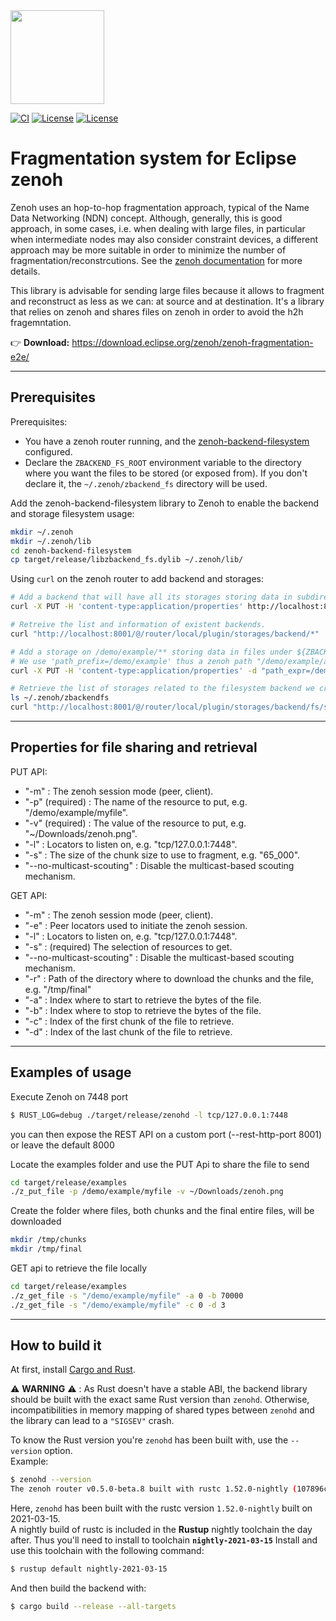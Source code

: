<img src="http://zenoh.io/img/zenoh-dragon-small.png" width="150">

[![CI](https://github.com/Alez87/zenoh-fragmentation-e2e/actions/workflows/ci.yml/badge.svg)](https://github.com/Alez87/zenoh-fragmentation-e2e/actions/workflows/ci.yml)
[![License](https://img.shields.io/badge/License-EPL%202.0-blue)](https://choosealicense.com/licenses/epl-2.0/)
[![License](https://img.shields.io/badge/License-Apache%202.0-blue.svg)](https://opensource.org/licenses/Apache-2.0)

# Fragmentation system for Eclipse zenoh

Zenoh uses an hop-to-hop fragmentation approach, typical of the Name Data Networking (NDN) concept. Although, generally, this is good approach, in some cases, i.e. when dealing with large files, in particular when intermediate nodes may also consider constraint devices, a different approach may be more suitable in order to minimize the number of fragmentation/reconstrcutions. 
See the [zenoh documentation](http://zenoh.io/docs/manual/backends/) for more details.

This library is advisable for sending large files because it allows to fragment and reconstruct as less as we can: at source and at destination.
It's a library that relies on zenoh and shares files on zenoh in order to avoid the h2h fragemntation.

:point_right: **Download:** https://download.eclipse.org/zenoh/zenoh-fragmentation-e2e/

-------------------------------

## **Prerequisites**

Prerequisites:
 - You have a zenoh router running, and the [zenoh-backend-filesystem](https://download.eclipse.org/zenoh/zenoh-backend-filesystem) configured.
 - Declare the `ZBACKEND_FS_ROOT` environment variable to the directory where you want the files to be stored (or exposed from).
If you don't declare it, the `~/.zenoh/zbackend_fs` directory will be used.

Add the zenoh-backend-filesystem library to Zenoh to enable the backend and storage filesystem usage:
```bash
mkdir ~/.zenoh
mkdir ~/.zenoh/lib
cd zenoh-backend-filesystem
cp target/release/libzbackend_fs.dylib ~/.zenoh/lib/
```

Using `curl` on the zenoh router to add backend and storages:
```bash
# Add a backend that will have all its storages storing data in subdirectories of ${ZBACKEND_FS_ROOT} directory.
curl -X PUT -H 'content-type:application/properties' http://localhost:8001/@/router/local/plugin/storages/backend/fs

# Retreive the list and information of existent backends.
curl "http://localhost:8001/@/router/local/plugin/storages/backend/*"

# Add a storage on /demo/example/** storing data in files under ${ZBACKEND_FS_ROOT}/test/ directory
# We use 'path_prefix=/demo/example' thus a zenoh path "/demo/example/a/b" will be stored as "${ZBACKEND_FS_ROOT}/test/a/b"
curl -X PUT -H 'content-type:application/properties' -d "path_expr=/demo/example/myfile/**;path_prefix=/demo/example/myfile;dir=test" http://localhost:8001/@/router/local/plugin/storages/backend/fs/storage/example

# Retrieve the list of storages related to the filesystem backend we created
ls ~/.zenoh/zbackendfs
curl "http://localhost:8001/@/router/local/plugin/storages/backend/fs/storage/*"
```

-------------------------------

## Properties for file sharing and retrieval

PUT API:
- "-m" : The zenoh session mode (peer, client).
- "-p" (required) : The name of the resource to put, e.g. "/demo/example/myfile".
- "-v" (required) : The value of the resource to put, e.g. "~/Downloads/zenoh.png".
- "-l" : Locators to listen on, e.g. "tcp/127.0.0.1:7448".
- "-s" : The size of the chunk size to use to fragment, e.g. "65_000".
- "--no-multicast-scouting" : Disable the multicast-based scouting mechanism.

GET API:
- "-m" : The zenoh session mode (peer, client).
- "-e" : Peer locators used to initiate the zenoh session.
- "-l" : Locators to listen on, e.g. "tcp/127.0.0.1:7448".
- "-s" : (required) The selection of resources to get.
- "--no-multicast-scouting" : Disable the multicast-based scouting mechanism.
- "-r" : Path of the directory where to download the chunks and the file, e.g. "/tmp/final"
- "-a" : Index where to start to retrieve the bytes of the file.
- "-b" : Index where to stop to retrieve the bytes of the file.
- "-c" : Index of the first chunk of the file to retrieve.
- "-d" : Index of the last chunk of the file to retrieve.

-------------------------------

## **Examples of usage**

Execute Zenoh on 7448 port
```bash
$ RUST_LOG=debug ./target/release/zenohd -l tcp/127.0.0.1:7448
```
you can then expose the REST API on a custom port (--rest-http-port 8001) or leave the default 8000

Locate the examples folder and use the PUT Api to share the file to send
```bash
cd target/release/examples
./z_put_file -p /demo/example/myfile -v ~/Downloads/zenoh.png
```

Create the folder where files, both chunks and the final entire files, will be downloaded
```bash
mkdir /tmp/chunks
mkdir /tmp/final 
```

GET api to retrieve the file locally
```bash
cd target/release/examples
./z_get_file -s "/demo/example/myfile" -a 0 -b 70000
./z_get_file -s "/demo/example/myfile" -c 0 -d 3
```

-------------------------------

## How to build it

At first, install [Cargo and Rust](https://doc.rust-lang.org/cargo/getting-started/installation.html). 

:warning: **WARNING** :warning: : As Rust doesn't have a stable ABI, the backend library should be
built with the exact same Rust version than `zenohd`. Otherwise, incompatibilities in memory mapping
of shared types between `zenohd` and the library can lead to a `"SIGSEV"` crash.

To know the Rust version you're `zenohd` has been built with, use the `--version` option.  
Example:
```bash
$ zenohd --version
The zenoh router v0.5.0-beta.8 built with rustc 1.52.0-nightly (107896c32 2021-03-15)
```
Here, `zenohd` has been built with the rustc version `1.52.0-nightly` built on 2021-03-15.  
A nightly build of rustc is included in the **Rustup** nightly toolchain the day after.
Thus you'll need to install to toolchain **`nightly-2021-03-15`**
Install and use this toolchain with the following command:

```bash
$ rustup default nightly-2021-03-15
```

And then build the backend with:

```bash
$ cargo build --release --all-targets
```
